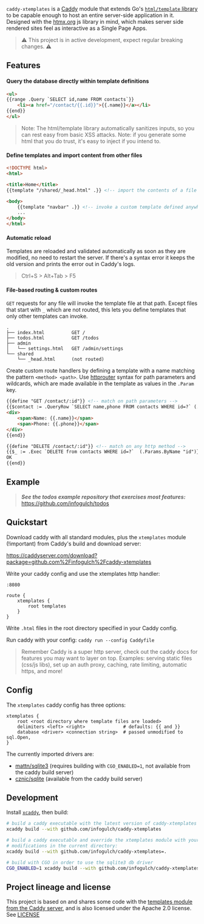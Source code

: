 `caddy-xtemplates` is a [Caddy](https://caddyserver.com) module that extends
Go's [`html/template` library](https://pkg.go.dev/html/template) to be capable
enough to host an entire server-side application in it. Designed with the
[htmx.org](https://htmx.org/) js library in mind, which makes server side
rendered sites feel as interactive as a Single Page Apps.

> ⚠️ This project is in active development, expect regular breaking changes. ⚠️

## Features

#### Query the database directly within template definitions

```html
<ul>
{{range .Query `SELECT id,name FROM contacts`}}
    <li><a href="/contact/{{.id}}">{{.name}}</a></li>
{{end}}
</ul>
```

> Note: The html/template library automatically sanitizes inputs, so you can
> rest easy from basic XSS attacks. Note: if you generate some html that you do
> trust, it's easy to inject if you intend to.

#### Define templates and import content from other files

```html
<!DOCTYPE html>
<html>

<title>Home</title>
{{template "/shared/_head.html" .}} <!-- import the contents of a file -->

<body>
    {{template "navbar" .}} <!-- invoke a custom template defined anywhere -->
    ...
</body>
</html>
```

#### Automatic reload

Templates are reloaded and validated automatically as soon as they are modified,
no need to restart the server. If there's a syntax error it keeps the old
version and prints the error out in Caddy's logs.

> Ctrl+S > Alt+Tab > F5

#### File-based routing & custom routes

`GET` requests for any file will invoke the template file at that path. Except
files that start with `_` which are not routed, this lets you define templates
that only other templates can invoke.

```
.
├── index.html          GET /
├── todos.html          GET /todos
├── admin
│   └── settings.html   GET /admin/settings
└── shared
    └── _head.html      (not routed)
```

 Create custom route handlers by defining a template with a name matching the
pattern `<method> <path>`. Use
[httprouter](https://github.com/julienschmidt/httprouter) syntax for path
parameters and wildcards, which are made available in the template as values in
the `.Param` key.

```html
{{define "GET /contact/:id"}} <!-- match on path parameters -->
{{$contact := .QueryRow `SELECT name,phone FROM contacts WHERE id=?` (.Params.ByName "id")}}
<div>
    <span>Name: {{.name}}</span>
    <span>Phone: {{.phone}}</span>
</div>
{{end}}

{{define "DELETE /contact/:id"}} <!-- match on any http method -->
{{$_ := .Exec `DELETE from contacts WHERE id=?`  (.Params.ByName "id")}}
OK
{{end}}
```

## Example

> ***See the todos example repository that exercises most features:***
> https://github.com/infogulch/todos

## Quickstart

Download caddy with all standard modules, plus the `xtemplates` module (!important)
from Caddy's build and download server:

https://caddyserver.com/download?package=github.com%2Finfogulch%2Fcaddy-xtemplates

Write your caddy config and use the xtemplates http handler:

```
:8080

route {
    xtemplates {
        root templates
    }
}
```

Write `.html` files in the root directory specified in your Caddy config.

Run caddy with your config: `caddy run --config Caddyfile`

> Remember Caddy is a super http server, check out the caddy docs for features
> you may want to layer on top. Examples: serving static files (css/js libs), set
> up an auth proxy, caching, rate limiting, automatic https, and more!

## Config

The `xtemplates` caddy config has three options:

```
xtemplates {
    root <root directory where template files are loaded>
    delimiters <left> <right>              # defaults: {{ and }}
    database <driver> <connection string>  # passed unmodified to sql.Open,
}
```

The currently imported drivers are:

* [mattn/sqlite3](https://pkg.go.dev/github.com/mattn/go-sqlite3#section-readme) (requires building with `CGO_ENABLED=1`, not available from the caddy build server)
* [cznic/sqlite](https://pkg.go.dev/modernc.org/sqlite?utm_source=godoc) (available from the caddy build server)

## Development

Install [`xcaddy`](https://github.com/caddyserver/xcaddy), then build:

```sh
# build a caddy executable with the latest version of caddy-xtemplates on github:
xcaddy build --with github.com/infogulch/caddy-xtemplates

# build a caddy executable and override the xtemplates module with your
# modifications in the current directory:
xcaddy build --with github.com/infogulch/caddy-xtemplates=.

# build with CGO in order to use the sqlite3 db driver
CGO_ENABLED=1 xcaddy build --with github.com/infogulch/caddy-xtemplates
```

## Project lineage and license

This project is based on and shares some code with the [templates module from
the Caddy server][1], and is also licensed under the Apache 2.0 license. See
[LICENSE](./LICENSE)

[1]: https://github.com/caddyserver/caddy/tree/master/modules/caddyhttp/templates
